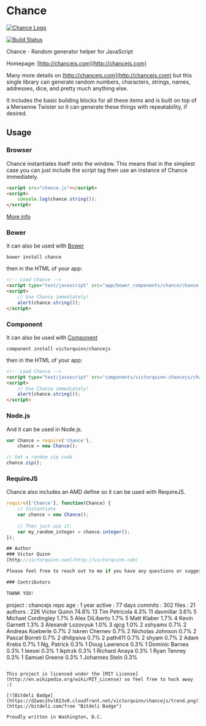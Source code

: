 # Chance

[![Chance Logo](http://chancejs.com/logo.png)](http://chancejs.com)

[![Build Status](https://travis-ci.org/victorquinn/chancejs.png)](https://travis-ci.org/victorquinn/chancejs)

Chance - Random generator helper for JavaScript

Homepage: [http://chancejs.com](http://chancejs.com)

Many more details on [http://chancejs.com](http://chancejs.com) but this single
library can generate random numbers, characters, strings, names, addresses,
dice, and pretty much anything else.

It includes the basic building blocks for all these items and is built on top
of a Mersenne Twister so it can generate these things with repeatability, if
desired.

## Usage

### Browser

Chance instantiates itself onto the window. This means that in the simplest case you can just include the script tag then use an instance of Chance immediately.

```html
<script src="chance.js"></script>
<script>
    console.log(chance.string());
</script>
```

[More info](http://chancejs.com#browser)

### Bower

It can also be used with [Bower](http://bower.io)

```
bower install chance
```

then in the HTML of your app:

```html
<!-- Load Chance -->
<script type="text/javascript" src="app/bower_components/chance/chance.min.js"></script>
<script>
    // Use Chance immediately!
    alert(chance.string());
</script>
```

### Component

It can also be used with [Component](http://component.io)

```
component install victorquinn/chancejs
```

then in the HTML of your app:

```html
<!-- Load Chance -->
<script type="text/javascript" src="components/victorquinn-chancejs/chance.js"></script>
<script>
    // Use Chance immediately!
    alert(chance.string());
</script>
```

### Node.js

And it can be used in Node.js.

```js
var Chance = require('chance'),
    chance = new Chance();

// Get a random zip code
chance.zip();
```

### RequireJS

Chance also includes an AMD define so it can be used with RequireJS.

```js
require(['Chance'], function(Chance) {
    // Instantiate
    var chance = new Chance();
       
    // Then just use it:
    var my_random_integer = chance.integer();
});

## Author
### Victor Quinn
[http://victorquinn.com](http://victorquinn.com)

Please feel free to reach out to me if you have any questions or suggestions.

### Contributors

THANK YOU!

```
 project  : chancejs
 repo age : 1 year
 active   : 77 days
 commits  : 302
 files    : 21
 authors  :
   226	Victor Quinn            74.8%
    13	Tim Petricola           4.3%
    11	davmillar               3.6%
     5	Michael Cordingley      1.7%
     5	Alex DiLiberto          1.7%
     5	Matt Klaber             1.7%
     4	Kevin Garnett           1.3%
     3	Alexandr Lozovyuk       1.0%
     3	qjcg                    1.0%
     2	xshyamx                 0.7%
     2	Andreas Koeberle        0.7%
     2	Iskren Chernev          0.7%
     2	Nicholas Johnson        0.7%
     2	Pascal Borreli          0.7%
     2	dhilipsiva              0.7%
     2	path411                 0.7%
     2	shyam                   0.7%
     2	Adam Krebs              0.7%
     1	Ng, Patrick             0.3%
     1	Doug Lawrence           0.3%
     1	Dominic Barnes          0.3%
     1	leesei                  0.3%
     1	lkptrzk                 0.3%
     1	Richard Anaya           0.3%
     1	Ryan Tenney             0.3%
     1	Samuel Greene           0.3%
     1	Johannes Stein          0.3%
```

This project is licensed under the [MIT License](http://en.wikipedia.org/wiki/MIT_License) so feel free to hack away :)

[![Bitdeli Badge](https://d2weczhvl823v0.cloudfront.net/victorquinn/chancejs/trend.png)](https://bitdeli.com/free "Bitdeli Badge")

Proudly written in Washington, D.C.

